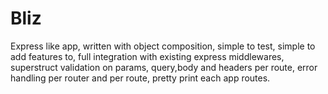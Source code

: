 # Bliz
Express like app, written with object composition, simple to test, simple to add features to, full integration with existing express middlewares, superstruct validation on params, query,body and headers per route, error handling per router and per route, pretty print each app routes.
